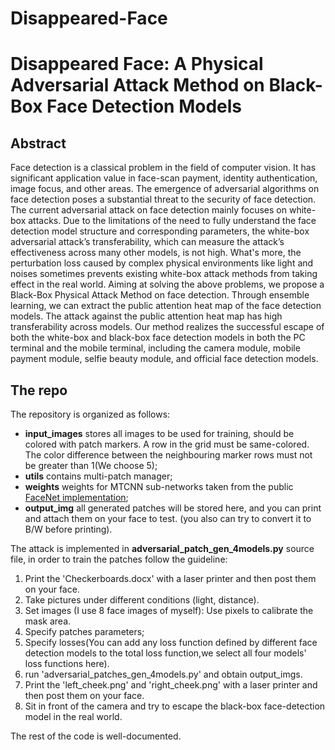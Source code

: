 # Disappeared-Face

# Disappeared Face: A Physical Adversarial Attack Method on Black-Box Face Detection Models

## Abstract 

Face detection is a classical problem in the field of computer vision. It has significant application value in face-scan payment, identity authentication, image focus, and other areas. The emergence of adversarial algorithms on face detection poses a substantial threat to the security of face detection. The current adversarial attack on face detection mainly focuses on white-box attacks. Due to the limitations of the need to fully understand the face detection model structure and corresponding parameters, the white-box adversarial attack’s transferability, which can measure the attack’s effectiveness across many other models, is not high. What's more, the perturbation loss caused by complex physical environments like light and noises sometimes prevents existing white-box attack methods from taking effect in the real world. Aiming at solving the above problems, we propose a Black-Box Physical Attack Method on face detection. Through ensemble learning, we can extract the public attention heat map of the face detection models. The attack against the public attention heat map has high transferability across models. Our method realizes the successful escape of both the white-box and black-box face detection models in both the PC terminal and the mobile terminal, including the camera module, mobile payment module, selfie beauty module, and official face detection models.

## The repo

The repository is organized as follows:

* **input_images** stores all images to be used for training, should be colored with patch markers.
                A row in the grid must be same-colored. The color difference between the
                neighbouring marker rows must not be greater than 1(We choose 5);
* **utils** contains multi-patch manager;
* **weights** weights for MTCNN sub-networks taken from the public [FaceNet implementation](https://github.com/davidsandberg/facenet);
* **output_img** all generated patches will be stored here, and you can print and attach them on your face to test.
                 (you also can try to convert it to B/W before printing).

The attack is implemented in **adversarial_patch_gen_4models.py** source file, in order to train the patches follow the guideline:
1. Print the 'Checkerboards.docx' with a laser printer  and then post them on your face.
2. Take pictures under different conditions (light, distance).
3. Set images (I use 8 face images of myself):
Use pixels to calibrate the mask area.
4. Specify patches parameters;
5. Specify losses(You can add any loss function defined by different face detection models to the total loss function,we select all four models' loss functions here).
6. run 'adversarial_patches_gen_4models.py' and obtain output_imgs.
7. Print the 'left_cheek.png' and 'right_cheek.png' with a laser printer  and then post them on your face.
8. Sit in front of the camera and try to escape the black-box face-detection model in the real world.

The rest of the code is well-documented.
